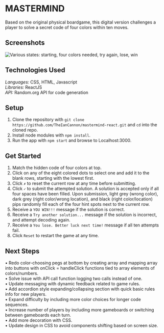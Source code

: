 # MASTERMIND #
Based on the original physical boardgame, this digital version challenges a player to solve a secret code of four colors within ten moves. 

## Screenshots ##
![Various states: starting, four colors needed, try again, lose, win](https://i.imgur.com/KZuxDOT.png)

## Technologies Used ##
_Languages:_ CSS, HTML, Javascript\
_Libraries:_ ReactJS\
_API:_ Random.org API for code generation

## Setup ##
1. Clone the repository with ```git clone https://github.com/TheIanCannon/mastermind-react.git``` and ```cd``` into the cloned repo.
2. Install node modules with ```npm install```.
3. Run the app with ```npm start``` and browse to Localhost:3000.

## Get Started ##
1. Match the hidden code of four colors at top.
2. Click on any of the eight colored dots to select one and add it to the blank rows, starting with the lowest first.
3. Click ```✗``` to reset the current row at any time before submitting.
4. Click ```✓``` to submit the attempted solution. A solution is accepted only if all four spaces have been filled. Upon submission, light grey (wrong color), dark grey (right color/wrong location), and black (right color/location) pips randomly fill each of the four hint spots next to the current row.
6. Receive a ```YOU WIN!!!``` message if the solution is correct. 
7. Receive a ```Try another solution...``` message if the solution is incorrect, and attempt decoding again.
8. Receive a ```You lose. Better luck next time!``` message if all ten attempts fail.
7. Click ```Reset``` to restart the game at any time.

## Next Steps ##
• Redo color-choosing pegs at bottom by creating array and mapping array into buttons with onClick = handleClick functions tied to array elements of colors/numbers.\
• Solve issue with API call function logging two calls instead of one.\
• Update messaging with dynamic feedback related to game rules.\
• Add accordion style expanding/collapsing section with quick basic rules info for new players.\
• Expand difficulty by including more color choices for longer code sequences.\
• Increase number of players by including more gameboards or switching between gameboards each turn.\
• Add more decoration with CSS.\
• Update design in CSS to avoid components shifting based on screen size.